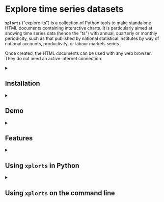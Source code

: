 
<!-- This document uses
[Github-flavored Markdown](https://guides.github.com/features/mastering-markdown/) -->

# Explore time series datasets

**`xplorts`** ("explore-ts") is a collection of Python tools to make standalone HTML documents containing interactive charts.  It is particularly aimed at showing time series data (hence the "ts") with annual, quarterly or monthly periodicity, such as that published by national statistical institutes by way of national accounts, productivity, or labour markets series.

Once created, the HTML documents can be used with any web browser.  They do not need an
active internet connection.

<details>
   <summary>

## Installation
</summary>

```
pip install xplorts
```

For `xplorts.utils.ukons_lprod_to_csv`, you also need `openpyxl`:
```
pip install openpyxl
```
</details>
<details>
<summary>

## Demo
</summary>

To see an interactive sample data explorer, try [Explore UK output per hour worked](docs/xplor_lprod%20oph%20annual%20by%20section.html).

> Source: Office for National Statistics licensed under the Open Government Licence v.3.0

### Steps to make explorer for ONS labour productivity data

1. Download [Output per hour worked, UK](https://www.ons.gov.uk/economy/economicoutputandproductivity/productivitymeasures/datasets/outputperhourworkeduk) from the ONS web site.

1. Open a `Terminal` window (Macintosh) or `Command prompt` window (Windows).

1. Extract productivity, gross value added and labour data using the utility script `ukons_lprod_to_csv.py`.  The extracted time series will go into a file `outputperhourworked.csv` in the folder next to the original `Excel` dataset.

   In the command shell or terminal window:
   ```
   python xplorts/utils/ukons_lprod_to_csv.py outputperhourworked.xlsx --quarterly --section
   ```
   Note: For older versions of Pandas you will have to open the Excel file, save it as `.xls`, and use that rather than the original `.xlsx` format.
1. Run the module `dblprod` to create a stand-alone `HTML` labour productivity dashboard in the file `outputperhourworked.html`.

   In the command shell or terminal window:
   ```
   python -m xplorts.dblprod outputperhourworked.csv -d date -b industry -p lprod -g gva -l labour
   ```
1. Use the explorer in any web browser.
</details>


<details>
<summary>

## Features
</summary>

The labour productivity explorer demonstrates these features:
- A grouped multi-line chart shows a set of related lines for one split level at a time, like time series for productivity, gross value added, and hours worked for a particular industry.<br> ![Thumbnail screenshot of lines chart](docs/png/xplor_lprod_lines_thumbnail_large.png)
- A time series components chart shows a set of stacked bars in combination with a totals line, for one split level at a time, like cumulative growth time series for gross value added, hours worked (sign reversed), and productivity for a particular industry.<br> ![Thumbnail screenshot of time series growth components chart](docs/png/xplor_lprod_tscomp_thumbnail_large.png)
- A snapshot growth components chart shows a set of stacked bars in combination with markers showing total growth, as a function of a categorical factor, like growth for gross value added and hours worked (sign reversed) by industry, along with growth in productivity, for a selectable time period.<br> ![Thumbnail screenshot of snapshot growth components chart](docs/png/xplor_lprod_snapcomp_thumbnail_large.png)
- Drop-down list and slider widgets provide interactive selection of a categorical split level or snapshot time period to show. Static screenshots are shown here, but check out the interactive sample data explorer at the link above.<br> ![Screenshot of widgets to select industry](docs/png/slideselect_industry.png) ![Screenshot of widgets to select date](docs/png/slideselect_date.png)
- Hover tool displays data values at the cursor location.
- Chart tools include box zoom, wheel zoom, pan, and save to file.
- Time periods can be represented on a chart axis as nested categories like (year, quarter).
- A categorical chart axis can represent time periods or levels of a split factor.
</details>

<details>
<summary>

## Using `xplorts` in Python
</summary>

### Import
Import the package into your code:
```
import xplorts
```

### Package documentation
To show the docstring for the package:
```
xplorts?
```

To show the docstring for a particular module, like `slideselect`:
```
xplorts.slideselect?
```

### Modules

Module | Description
--- | ---
base | Miscellaneous helper functions and classes.
dblprod | Modify a Bokeh Figure by adding charts to show labour productivity levels or growth components.
ghostbokeh | Define an abstract base class to a build pseudo-subclass of a Bokeh class.
lines | Modify a Bokeh Figure by adding line charts to show several time series with a split factor.
scatter | Modify a Bokeh Figure by adding scatter charts to show one or more categorical series with a split factor.
slideselect | Defines a class combining select and slider widgets, with support for javascript linking to other objects.
snapcomp | Modify a Bokeh Figure by adding a snapshot growth components chart, with a categorical vertical axis showing levels of a split factor, horizontal stacked bars showing growth components, and markers showing overall growth for each stack of bars.
stacks | Modify a Bokeh Figure by adding a horizontal or vertical stacked bar chart showing several data series with a split factor.
tscomp | Modify a Bokeh Figure by adding a time series growth components chart, with a categorical vertical axis showing levels of a split factor, horizontal  stacked bars showing growth components, and a line showing overall growth.
</details>

<details>
   <summary>

## Using `xplorts` on the command line
   </summary>

- Install (once, possibly within a particular virtual environment)
- Open a `Terminal` window (Macintosh) or `Command prompt` window (Windows)
- Activate virtual environment, if relevant

    On Windows:

    ```activate my_env```

    On Mac:

    ```conda activate my_env```
- Execute an `xplorts` module entry point
  ```
  xp-dblprod ...
  ```
- Or tell `python` explicitly to run an `xplorts` module

  ```
  python -m xplorts.dblprod ...
  ```

### Getting help about command line options

Pass the option `-h` to any `xplorts` script to get help.  For example:
  ```
  xp-dblprod -h
  ```

Or
  ```
  python -m xplorts.dblprod -h
  ```

> <pre>
> usage: dblprod.py [-h] [-b BY] [-d DATE] [-p LPROD] [-v GVA] [-l LABOUR]
>                       [-g ARGS] [-t SAVE] [-s]
>                       datafile
>
> Create interactive visualiser for labour productivity levels with a split
> factor
>
> positional arguments:
>   datafile              File (CSV) with data series and split factor
>
> optional arguments:
>   -h, --help            Show this help message and exit
>   -b BY, --by BY        Factor variable for splits
>   -d DATE, --date DATE  Date variable
>   -p LPROD, --lprod LPROD
>                         Productivity variable
>   -v GVA, --gva GVA     Gross value added (GVA) variable
>   -l LABOUR, --labour LABOUR
>                         Labour variable (e.g. jobs or hours worked)
>   -g ARGS, --args ARGS  Keyword arguments.  YAML mapping of mappings.  The
>                         keys 'lines', 'growth_series' and 'growth_snapshot'
>                         can provide keyword arguments to pass to
>                         `prod_ts_lines`, `prod_ts_growth` and
>                         `prod_growth_snapshot`, respectively.
>   -t SAVE, --save SAVE  Interactive .html to save, if different from the
>                         datafile base
>   -s, --show            Show interactive .html
</pre>

### `xplorts` scripts

Script | Entry point | Description
--- | --- | ---
dblprod | xp-dblprod | Create a labour productivity dashboard, with three charts including: <ul><li>a lines chart showing levels of labour productivity, gross value added, and labour,</li> <li>a time series growth components chart showing cumulative growth in labour productivity, gross value added, and labour, and</li> <li>a snapshot growth components chart showing period-on-period growth in labour productivity, gross value added, and labour.</li>
lines | xp-lines | Create a line chart showing several time series with a split factor.  Widgets select one split factor category at a time.
scatter | xp-scatter | Create scatter chart showing one or more time series with a split factor.  Widgets select one split factor category at a time.
snapcomp | xp-snapcomp | Create a snapshot growth components chart, with a categorical vertical axis showing levels of a split factor, horizontal stacked bars showing growth components, and a line showing overall growth.  A widget selects one time period at a time.
stacks | xp-stacks | Create stacked bar chart showing several data series with a split factor.  Widgets select one split factor at a time (or one time period at a time if the split factor is plotted as a chart axis).
tscomp | xp-tscomp | Create a time series growth components chart, with time periods along the horizontal axis, vertical stacked bars showing growth components, and a line showing overall growth.  Widgets select one split factor category at a time.
utils.ukons_lprod_to_csv |  | Extract data from ONS labour productivity datasets such as [Output per hour worked, UK](https://www.ons.gov.uk/economy/economicoutputandproductivity/productivitymeasures/datasets/outputperhourworkeduk), in a format suitable for use with `xplorts` charts.
</details>
